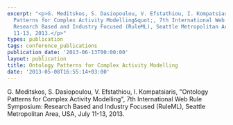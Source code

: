 ```yaml
---
excerpt: "<p>G. Meditskos, S. Dasiopoulou, V. Efstathiou, I. Kompatsiaris, &quot;Ontology
  Patterns for Complex Activity Modelling&quot;, 7th International Web Rule Symposium:
  Research Based and Industry Focused (RuleML), Seattle Metropolitan Area, USA, July
  11-13, 2013.</p>"
types: publication
tags: conference_publications
publication_date: '2013-06-13T00:00:00'
layout: publication
title: Ontology Patterns for Complex Activity Modelling
date: '2013-05-08T16:55:14+03:00'
---
```

<p>G. Meditskos, S. Dasiopoulou, V. Efstathiou, I. Kompatsiaris, &quot;Ontology Patterns for Complex Activity Modelling&quot;, 7th International Web Rule Symposium: Research Based and Industry Focused (RuleML), Seattle Metropolitan Area, USA, July 11-13, 2013.</p>
